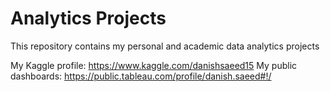 # Analytics Projects
This repository contains my personal and academic data analytics projects

My Kaggle profile: https://www.kaggle.com/danishsaeed15
My public dashboards: https://public.tableau.com/profile/danish.saeed#!/

